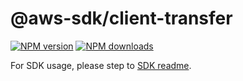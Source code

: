 # @aws-sdk/client-transfer

[![NPM version](https://img.shields.io/npm/v/@aws-sdk/client-transfer/rc.svg)](https://www.npmjs.com/package/@aws-sdk/client-transfer)
[![NPM downloads](https://img.shields.io/npm/dm/@aws-sdk/client-transfer.svg)](https://www.npmjs.com/package/@aws-sdk/client-transfer)

For SDK usage, please step to [SDK readme](https://github.com/aws/aws-sdk-js-v3).

